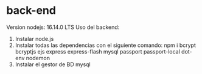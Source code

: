 # back-end

Version nodejs: 16.14.0 LTS
Uso del backend:
1) Instalar node.js
2) Instalar todas las dependencias con el siguiente comando: npm i bcrypt bcryptjs ejs express express-flash mysql passport passport-local dot-env nodemon
3) Instalar el gestor de BD mysql
